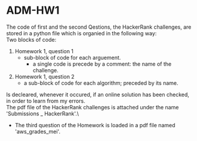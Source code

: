 # ADM-HW1
The code of first and the second Qestions, the HackerRank challenges, are stored in a python file which is organied in the following way:\
Two blocks of code:
1. Homework 1, question 1
   * sub-block of code for each arguement.
      *  a single code is precede by a comment: the name of the challenge.
2. Homework 1, question 2
   * a sub-block of code for each algorithm; preceded by its name.

Is decleared, whenever it occured, if an online solution has been checked, in order to learn from my errors. \
The pdf file of the HackerRank challenges is attached under the name 'Submissions _ HackerRank'.\

* The third question of the Homework is loaded in a pdf file named 'aws_grades_mei'.

